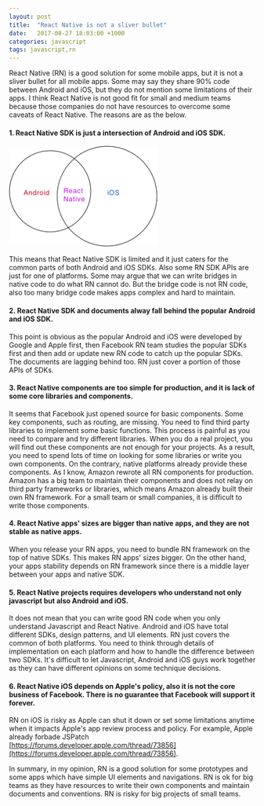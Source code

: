 ```yaml
---
layout: post
title:  "React Native is not a sliver bullet"
date:   2017-08-27 18:03:00 +1000
categories: javascript
tags: javascript,rn
---
```


React Native (RN) is a good solution for some mobile apps, but it is not a sliver bullet for all mobile apps. Some may say they share 90% code between Android and iOS, but they do not mention some limitations of their apps. I think React Native is not good fit for small and medium teams because those companies do not have resources to overcome some caveats of React Native. The reasons are as the below.

#### 1. React Native SDK is just a intersection of Android and iOS SDK.
<img src="/images/ios/rn1.png" alt="Drawing" style="width: 303px;height: 205px"/>

This means that React Native SDK is limited and it just caters for the common parts of both Android and iOS SDKs. Also some RN SDK APIs are just for one of platforms. Some may argue that we can write bridges in native code to do what RN cannot do. But the bridge code is not RN code, also too many bridge code makes apps complex and hard to maintain.

#### 2. React Native SDK and documents alway fall behind the popular Android and iOS SDK.

This point is obvious as the popular Android and iOS were developed by Google and Apple first, then Facebook RN team studies the popular SDKs first and then add or update new RN code to catch up the popular SDKs. The documents are lagging behind too. RN just cover a portion of those APIs of SDKs.

#### 3. React Native components are too simple for production, and it is lack of some core libraries and components.

It seems that Facebook just opened source for basic components. Some key components, such as routing, are missing. You need to find third party libraries to implement some basic functions. This process is painful as you need to compare and try different libraries. When you do a real project, you will find out these components are not enough for your projects. As a result, you need to spend lots of time on looking for some libraries or write you own components. On the contrary, native platforms already provide these components. As I know, Amazon rewrote all RN components for production. Amazon has a big team to maintain their components and does not relay on third party frameworks or libraries, which means Amazon already built their own RN framework. For a small team or small companies, it is difficult to write those components.

#### 4. React Native apps' sizes are bigger than native apps, and they are not stable as native apps.

When you release your RN apps, you need to bundle RN framework on the top of native SDKs.
This makes RN apps' sizes bigger. On the other hand, your apps stability depends on RN framework since there is a middle layer between your apps and native SDK.

#### 5. React Native projects requires developers who understand not only javascript but also Android and iOS.

It does not mean that you can write good RN code when you only understand Javascript and React Native. Android and iOS have total different SDKs, design patterns, and UI elements. RN just covers the common of both platforms. You need to think through details of implementation on each platform and how to handle the difference between two SDKs. It's difficult to let Javascript, Android and iOS guys work together as they can have different opinions on some technique decisions.

#### 6. React Native iOS depends on Apple's policy, also it is not the core business of Facebook. There is no guarantee that Facebook will support it forever.

RN on iOS is risky as Apple can shut it down or set some limitations anytime when it impacts Apple's app review process and policy. For example, Apple already forbade JSPatch [https://forums.developer.apple.com/thread/73856](https://forums.developer.apple.com/thread/73856).


In summary, in my opinion, RN is a good solution for some prototypes and some apps which have simple UI elements and navigations. RN is ok for big teams as they have resources to write their own components and maintain documents and conventions. RN is risky for big projects of small teams.
